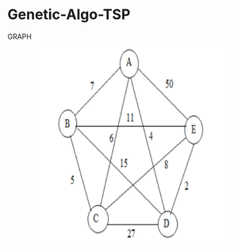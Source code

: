 # Genetic-Algo-TSP

GRAPH
<p align= "center">
<img width="400" height="400" src="Capture.PNG"><br>
</p>

